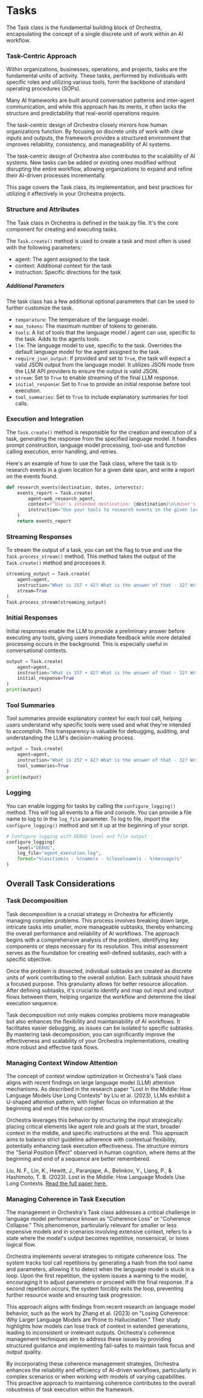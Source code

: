 # Tasks

The Task class is the fundamental building block of Orchestra, encapsulating the concept of a single discrete unit of work within an AI workflow. 

### Task-Centric Approach

Within organizations, businesses, operations, and projects, tasks are the fundamental units of activity. These tasks, performed by individuals with specific roles and utilizing various tools, form the backbone of standard operating procedures (SOPs). 

Many AI frameworks are built around conversation patterns and inter-agent communication, and while this approach has its merits, it often lacks the structure and predictability that real-world operations require. 

The task-centric design of Orchestra closely mirrors how human organizations function. By focusing on discrete units of work with clear inputs and outputs, the framework provides a structured environment that improves reliability, consistency, and manageability of AI systems.

The task-centric design of Orchestra also contributes to the scalability of AI systems. New tasks can be added or existing ones modified without disrupting the entire workflow, allowing organizations to expand and refine their AI-driven processes incrementally.

This page covers the Task class, its implementation, and best practices for utilizing it effectively in your Orchestra projects.

### Structure and Attributes

The Task class in Orchestra is defined in the task.py file. It's the core component for creating and executing tasks.

The `Task.create()` method is used to create a task and most often is used with the following parameters:
- agent: The agent assigned to the task
- context: Additional context for the task
- instruction: Specific directions for the task

##### Additional Parameters

The task class has a few additional optional parameters that can be used to further customize the task.

- `temperature`: The temperature of the language model.
- `max_tokens`: The maximum number of tokens to generate.
- `tools`: A list of tools that the language model / agent can use, specific to the task. Adds to the agents tools.
- `llm`: The language model to use, specific to the task. Overrides the default language model for the agent assigned to the task.
- `require_json_output`: If provided and set to `True`, the task will expect a valid JSON output from the language model. It utilizes JSON mode from the LLM API providers to ensure the output is valid JSON.
- `stream`: Set to `True` to enable streaming of the final LLM response.
- `initial_response`: Set to `True` to provide an initial response before tool execution.
- `tool_summaries`: Set to `True` to include explanatory summaries for tool calls.

### Execution and Integration

The `Task.create()` method is responsible for the creation and execution of a task, generating the response from the specified language model. It handles prompt construction, language model processing, tool-use and function calling execution, error handling, and retries.

Here's an example of how to use the Task class, where the task is to research events in a given location for a given date span, and write a report on the events found.

```python
def research_events(destination, dates, interests):
    events_report = Task.create(
        agent=web_research_agent,
        context=f"User's intended destination: {destination}\n\nUser's intended dates of travel: {dates}\n\nUser Interests: {interests}",
        instruction="Use your tools to research events in the given location for the given date span. Your final response should be a comprehensive report on events in the area for that time period."
    )
    return events_report
```

### Streaming Responses

To stream the output of a task, you can set the flag to true and use the `Task.process_stream()` method. This method takes the output of the `Task.create()` method and processes it.

```python
streaming_output = Task.create(
    agent=agent,
    instruction="What is 157 + 42? What is the answer of that - 32? Write your answer in a poem.",
    stream=True
)
Task.process_stream(streaming_output)
```

### Initial Responses

Initial responses enable the LLM to provide a preliminary answer before executing any tools, giving users immediate feedback while more detailed processing occurs in the background. This is especially useful in conversational contexts.

```python
output = Task.create(
    agent=agent,
    instruction="What is 157 + 42? What is the answer of that - 32? Write your answer in a poem.",
    initial_response=True
)
print(output)
```

### Tool Summaries

Tool summaries provide explanatory context for each tool call, helping users understand why specific tools were used and what they're intended to accomplish. This transparency is valuable for debugging, auditing, and understanding the LLM's decision-making process.

```python
output = Task.create(
    agent=agent,
    instruction="What is 157 + 42? What is the answer of that - 32? Write your answer in a poem.",
    tool_summaries=True
)
print(output)
```

### Logging

You can enable logging for tasks by calling the `configure_logging()` method. This will log all events to a file and console. You can provide a file name to log to in the `log_file` parameter. To log to file, import the `configure_logging()` method and set it up at the beginning of your script.
```python
# Configure logging with DEBUG level and file output
configure_logging(
    level="DEBUG",
    log_file="agent_execution.log",
    format="%(asctime)s - %(name)s - %(levelname)s - %(message)s"
)
```

## Overall Task Considerations

### Task Decomposition

Task decomposition is a crucial strategy in Orchestra for efficiently managing complex problems. This process involves breaking down large, intricate tasks into smaller, more manageable subtasks, thereby enhancing the overall performance and reliability of AI workflows. The approach begins with a comprehensive analysis of the problem, identifying key components or steps necessary for its resolution. This initial assessment serves as the foundation for creating well-defined subtasks, each with a specific objective.

Once the problem is dissected, individual subtasks are created as discrete units of work contributing to the overall solution. Each subtask should have a focused purpose. This granularity allows for better resource allocation. After defining subtasks, it's crucial to identify and map out input and output flows between them, helping organize the workflow and determine the ideal execution sequence.

Task decomposition not only makes complex problems more manageable but also enhances the flexibility and maintainability of AI workflows. It facilitates easier debugging, as issues can be isolated to specific subtasks. By mastering task decomposition, you can significantly improve the effectiveness and scalability of your Orchestra implementations, creating more robust and effective task flows.

### Managing Context Window Attention

The concept of context window optimization in Orchestra's Task class aligns with recent findings on large language model (LLM) attention mechanisms. As described in the research paper "Lost in the Middle: How Language Models Use Long Contexts" by Liu et al. (2023), LLMs exhibit a U-shaped attention pattern, with higher focus on information at the beginning and end of the input context.

Orchestra leverages this behavior by structuring the input strategically: placing critical elements like agent role and goals at the start, broader context in the middle, and specific instructions at the end. This approach aims to balance strict guideline adherence with contextual flexibility, potentially enhancing task execution effectiveness. The structure mirrors the "Serial Position Effect" observed in human cognition, where items at the beginning and end of a sequence are better remembered.

Liu, N. F., Lin, K., Hewitt, J., Paranjape, A., Belinkov, Y., Liang, P., & Hashimoto, T. B. (2023). Lost in the Middle: How Language Models Use Long Contexts. [Read the full paper here.](https://arxiv.org/pdf/2307.03172)

### Managing Coherence in Task Execution

The management in Orchestra's Task class addresses a critical challenge in language model performance known as "Coherence Loss" or "Coherence Collapse." This phenomenon, particularly relevant for smaller or less expensive models and in scenarios involving extensive context, refers to a state where the model's output becomes repetitive, nonsensical, or loses logical flow.

Orchestra implements several strategies to mitigate coherence loss. The system tracks tool call repetitions by generating a hash from the tool name and parameters, allowing it to detect when the language model is stuck in a loop. Upon the first repetition, the system issues a warning to the model, encouraging it to adjust parameters or proceed with the final response. If a second repetition occurs, the system forcibly exits the loop, preventing further resource waste and ensuring task progression.

This approach aligns with findings from recent research on language model behavior, such as the work by Zhang et al. (2023) on "Losing Coherence: Why Larger Language Models are Prone to Hallucination." Their study highlights how models can lose track of context in extended generations, leading to inconsistent or irrelevant outputs. Orchestra's coherence management techniques aim to address these issues by providing structured guidance and implementing fail-safes to maintain task focus and output quality.

By incorporating these coherence management strategies, Orchestra enhances the reliability and efficiency of AI-driven workflows, particularly in complex scenarios or when working with models of varying capabilities. This proactive approach to maintaining coherence contributes to the overall robustness of task execution within the framework.
